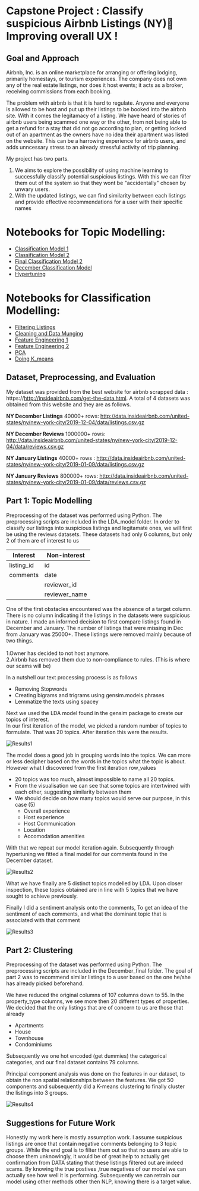# Capstone Project : Classify suspicious Airbnb Listings (NY) Improving overall UX !


Goal and Approach
-----------------
Airbnb, Inc. is an online marketplace for arranging or offering lodging, primarily homestays, or tourism experiences. The company does not own any of the real estate listings, nor does it host events; it acts as a broker, receiving commissions from each booking.

The problem with airbnb is that it is hard to regulate. Anyone and everyone is allowed to be host and put up their listings to be booked into the airbnb site. With it comes the legitamacy of a listing. We have heard of stories of airbnb users being scammed one way or the other, from not being able to get a refund for a stay that did not go according to plan, or getting locked out of an apartment as the owners have no idea their apartment was listed on the website.
This can be a harrowing experience for airbnb users, and adds unncessary stress to an already stressful activity of trip planning.


My project has two parts.
1. We aims to explore the possibility of using machine learning to successfully classify potential suspicious listings. With this we can filter them out of the system so that they wont be "accidentally" chosen by unwary users.
2. With the updated listings, we can find similarity between each listings and provide effective recommendations for a user with their specific names

# Notebooks for Topic Modelling:

- [Classification Model 1](https://git.generalassemb.ly/DSI-SG-11/Ikhwan-Capstone-project-final/tree/master/LDA_model/Classification.ipynb)
- [Classification Model 2](https://git.generalassemb.ly/DSI-SG-11/Ikhwan-Capstone-project-final/tree/master/LDA_model/Classification2.ipynb)
- [Final Classification Model 2](https://git.generalassemb.ly/DSI-SG-11/Ikhwan-Capstone-project-final/tree/master/LDA_model/FinalClassification.ipynb)
- [December Classification Model](https://git.generalassemb.ly/DSI-SG-11/Ikhwan-Capstone-project-final/tree/master/LDA_model/DecemberClassification.ipynb)
- [Hypertuning](https://git.generalassemb.ly/DSI-SG-11/Ikhwan-Capstone-project-final/tree/master/LDA_model/Hypertuning.ipynb)


# Notebooks for Classification Modelling:

- [Filtering Listings](https://git.generalassemb.ly/DSI-SG-11/Ikhwan-Capstone-project-final/tree/master/LDA_model/Deployment_Test(1).ipynb)
- [Cleaning and Data Munging](https://git.generalassemb.ly/DSI-SG-11/Ikhwan-Capstone-project-final/tree/master/LDA_model/ListingsDatasetCleaning(1).ipynb)
- [Feature Engineering 1](https://git.generalassemb.ly/DSI-SG-11/Ikhwan-Capstone-project-final/tree/master/LDA_model/feature_engineering(2).ipynb)
- [Feature Engineering 2](https://git.generalassemb.ly/DSI-SG-11/Ikhwan-Capstone-project-final/tree/master/LDA_model/feature_engineering(3).ipynb)
- [PCA](https://git.generalassemb.ly/DSI-SG-11/Ikhwan-Capstone-project-final/tree/master/LDA_model/PCA(4).ipynb)
- [Doing K_means](https://git.generalassemb.ly/DSI-SG-11/Ikhwan-Capstone-project-final/tree/master/LDA_model/Doing_K_means(5).ipynb)


Dataset, Preprocessing, and Evaluation
--------------------------------------
My dataset was provided from the best website for airbnb scrapped data : https://http://insideairbnb.com/get-the-data.html. A total of 4 datasets was obtained from this website and they are as follows.

__NY December Listings__ 40000+ rows: http://data.insideairbnb.com/united-states/ny/new-york-city/2019-12-04/data/listings.csv.gz

__NY December Reviews__ 1000000+ rows: http://data.insideairbnb.com/united-states/ny/new-york-city/2019-12-04/data/reviews.csv.gz

__NY January Listings__ 40000+ rows : http://data.insideairbnb.com/united-states/ny/new-york-city/2019-01-09/data/listings.csv.gz

__NY January Reviews__ 800000+ rows: http://data.insideairbnb.com/united-states/ny/new-york-city/2019-01-09/data/reviews.csv.gz

Part 1: Topic Modelling
--------------

Preprocessing of the dataset was performed using Python. The preprocessing scripts are included in the LDA_model folder. In order to classify our listings into suspicious listings and legitamate ones, we will first be using the reviews datasets. These datasets had only 6 columns, but only 2 of them are of interest to us

| Interest | Non-interest |
|------|--------|
|listing_id|id|
|comments|date|
||reviewer_id|
||reviewer_name|

One of the first obstacles encountered was the absence of a target column. There is no column indicating if the listings in the datasets were suspicious in nature.
I made an informed decision to first compare listings found in December and January.
The number of listings that were missing in Dec from January was 25000+.
These listings were removed mainly because of two things.
<br>
<br>1.Owner has decided to not host anymore.
<br>2.Airbnb has removed them due to non-compliance to rules. (This is where our scams will be)


In a nutshell our text processing  process is as follows
 - Removing Stopwords
 - Creating bigrams and trigrams using gensim.models.phrases
 - Lemmatize the texts using spacey

Next we used the LDA model found in the gensim package to create our topics of interest.
<br>In our first iteration of the model, we picked a random number of topics to formulate.
That was 20 topics. After iteration this were the results.

![Results1](https://git.generalassemb.ly/DSI-SG-11/Ikhwan-Capstone-project-final/blob/master/LDA_model/Picture1.png)

The model does a good job in grouping words into the topics. We can more or less decipher based on the words in the topics what the topic is about. However what I discovered from the first iteration row_values

- 20 topics was too much, almost impossible to name all 20 topics.
- From the visualisation we can see that some topics are intertwined with each other, suggesting similarity between them
- We should decide on how many topics would serve our purpose, in this case (5)
  - Overall experience
  - Host experience
  - Host Communication
  - Location
  - Accomodation amenities

With that we repeat our model iteration again.
Subsequently through hypertuning we fitted a final model for our comments found in the December dataset.

![Results2](https://git.generalassemb.ly/DSI-SG-11/Ikhwan-Capstone-project-final/blob/master/LDA_model/Picture2.png)

What we have finally are 5 distinct topics modelled by LDA. Upon closer inspection, these topics obtained are in line with 5 topics that we have sought to achieve previously.

Finally I did a sentiment analysis onto the comments, To get an idea of the sentiment of each comments, and what the dominant topic that is associated with that comment

![Results3](https://git.generalassemb.ly/DSI-SG-11/Ikhwan-Capstone-project-final/blob/master/LDA_model/Picture3.png)



Part 2: Clustering
--------------

Preprocessing of the dataset was performed using Python. The preprocessing scripts are included in the December_final folder. The goal of part 2 was to recommend similar listings to a user based on the one he/she has already picked beforehand.

We have reduced the original columns of 107 columns down to 55. In the property_type columns, we see more then 20 different types of properties. We decided that the only listings that are of concern to us are those that already
  - Apartments
  - House
  - Townhouse
  - Condominiums

Subsequently we one hot encoded (get dummies) the categorical categories, and our final dataset contains 79 columns.

Principal component analysis was done on the features in our dataset, to obtain the non spatial relationships between the features. We got 50 components and subsequently did a K-means clustering to finally cluster the listings into 3  groups.

![Results4](https://git.generalassemb.ly/DSI-SG-11/Ikhwan-Capstone-project-final/blob/master/LDA_model/Picture4.png)

Suggestions for Future Work
---------------------------

Honestly my work here is mostly assumption work. I assume suspicious listings are once that contain negative comments belonging to 3 topic groups. While the end goal is to filter them out so that no users are able to choose them unknowingly, it would be of great help to actually get confirmation from DATA stating that these listings filtered out are indeed scams. By knowing the true postives ,true negatives of our model we can actually see how well it is performing. Subsequently we can retrain our model using other methods other then NLP, knowing there is a target value.
